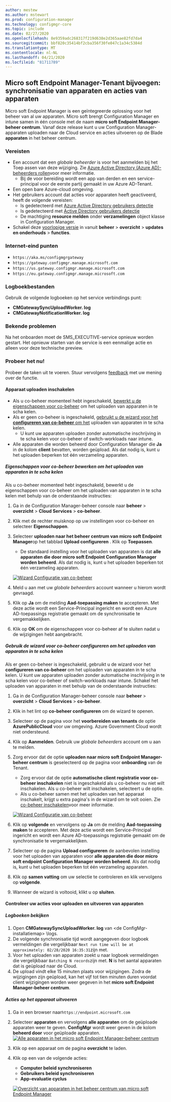 ```yaml
---
author: mestew
ms.author: mstewart
ms.prod: configuration-manager
ms.technology: configmgr-core
ms.topic: include
ms.date: 02/27/2020
ms.openlocfilehash: 8e9359adc268317f219d638e2d365aae82fd7da4
ms.sourcegitcommit: bbf820c35414bf2cba356f30fe047c1a34c5384d
ms.translationtype: MT
ms.contentlocale: nl-NL
ms.lasthandoff: 04/21/2020
ms.locfileid: "81711789"
---
```

## <a name="microsoft-endpoint-manager-tenant-attach-device-sync-and-device-actions"></a><a name="bkmk_attach"></a>Micro soft Endpoint Manager-Tenant bijvoegen: synchronisatie van apparaten en acties van apparaten
<!--3555758 live 3/4/2020-->
Micro soft Endpoint Manager is een geïntegreerde oplossing voor het beheer van al uw apparaten. Micro soft brengt Configuration Manager en intune samen in één console met de naam **micro soft Endpoint Manager-beheer centrum**. Vanaf deze release kunt u uw Configuration Manager-apparaten uploaden naar de Cloud service en acties uitvoeren op de Blade **apparaten** in het beheer centrum.

### <a name="prerequisites"></a>Vereisten

- Een account dat een *globale beheerder* is voor het aanmelden bij het Toep assen van deze wijziging. Zie [Azure Active Directory (Azure AD)-beheerders rollen](https://docs.microsoft.com/azure/role-based-access-control/rbac-and-directory-admin-roles#azure-ad-administrator-roles)voor meer informatie.
   - Bij de voor bereiding wordt een app van derden en een service-principal voor de eerste partij gemaakt in uw Azure AD-Tenant.
- Een open bare Azure-cloud omgeving.
- Het gebruikers account dat acties voor apparaten heeft geactiveerd, heeft de volgende vereisten:
   - Is gedetecteerd met [Azure Active Directory gebruikers detectie](../../../../servers/deploy/configure/about-discovery-methods.md#azureaddisc)
   - Is gedetecteerd met [Active Directory gebruikers detectie](../../../../servers/deploy/configure/about-discovery-methods.md#bkmk_aboutUser)
   - De machtiging **resource melden** onder **verzamelingen** object klasse in Configuration Manager.
- Schakel deze [voorlopige versie](../../../../servers/manage/pre-release-features.md) in vanuit **beheer** > **overzicht** > **updates en onderhouds** > **functies**.

### <a name="internet-endpoints"></a>Internet-eind punten

- `https://aka.ms/configmgrgateway`
- `https://gateway.configmgr.manage.microsoft.com`
- `https://us.gateway.configmgr.manage.microsoft.com`
- `https://eu.gateway.configmgr.manage.microsoft.com`



### <a name="log-files"></a>Logboekbestanden
Gebruik de volgende logboeken op het service verbindings punt:

- **CMGatewaySyncUploadWorker. log**
- **CMGatewayNotificationWorker. log** 

### <a name="known-issues"></a>Bekende problemen

Na het onboarden moet de SMS_EXECUTIVE-service opnieuw worden gestart. Het opnieuw starten van de service is een eenmalige actie en alleen voor deze technische preview.

### <a name="try-it-out"></a>Probeer het nu!

Probeer de taken uit te voeren. Stuur vervolgens [feedback](../../../../understand/find-help.md#product-feedback) met uw mening over de functie.

#### <a name="enable-device-upload"></a>Apparaat uploaden inschakelen

- Als u co-beheer momenteel hebt ingeschakeld, [bewerkt u de eigenschappen voor co-beheer](#bkmk_edit) om het uploaden van apparaten in te scha kelen.
- Als er geen co-beheer is ingeschakeld, [gebruikt u de wizard voor het **configureren van co-beheer** om het](#bkmk_config) uploaden van apparaten in te scha kelen.
   - U kunt uw apparaten uploaden zonder automatische inschrijving in te scha kelen voor co-beheer of switch-workloads naar intune.
- Alle apparaten die worden beheerd door Configuration Manager die **Ja** in de kolom **client** bevatten, worden geüpload. Als dat nodig is, kunt u het uploaden beperken tot één verzameling apparaten.   

##### <a name="edit-co-management-properties-to-enable-device-upload"></a><a name="bkmk_edit"></a>Eigenschappen voor co-beheer bewerken om het uploaden van apparaten in te scha kelen

Als u co-beheer momenteel hebt ingeschakeld, bewerkt u de eigenschappen voor co-beheer om het uploaden van apparaten in te scha kelen met behulp van de onderstaande instructies:

1. Ga in de Configuration Manager-beheer console naar **beheer** > **overzicht** > **Cloud Services** > **co-beheer**.
1. Klik met de rechter muisknop op uw instellingen voor co-beheer en selecteer **Eigenschappen**.
1. Selecteer **uploaden naar het beheer centrum van micro soft Endpoint Manager**op het tabblad **Upload configureren** . Klik op **Toepassen**.
   - De standaard instelling voor het uploaden van apparaten is dat **alle apparaten die door micro soft Endpoint Configuration Manager worden beheerd**. Als dat nodig is, kunt u het uploaden beperken tot één verzameling apparaten.

   [![Wizard Configuratie van co-beheer](../../media/3555758-configure-upload.png)](../../media/3555758-configure-upload.png#lightbox)
1. Meld u aan met uw *globale beheerders* account wanneer u hierom wordt gevraagd.
1. Klik op **Ja** om de melding **Aad-toepassing maken** te accepteren. Met deze actie wordt een Service-Principal ingericht en wordt een Azure AD-toepassings registratie gemaakt om de synchronisatie te vergemakkelijken.
1. Klik op **OK** om de eigenschappen voor co-beheer af te sluiten nadat u de wijzigingen hebt aangebracht.


##### <a name="use-the-configure-co-management-wizard-to-enable-device-upload"></a><a name="bkmk_config"></a>Gebruik de wizard voor co-beheer configureren om het uploaden van apparaten in te scha kelen
Als er geen co-beheer is ingeschakeld, gebruikt u de wizard voor het **configureren van co-beheer** om het uploaden van apparaten in te scha kelen. U kunt uw apparaten uploaden zonder automatische inschrijving in te scha kelen voor co-beheer of switch-workloads naar intune. Schakel het uploaden van apparaten in met behulp van de onderstaande instructies:

1. Ga in de Configuration Manager-beheer console naar **beheer** > **overzicht** > **Cloud Services** > **co-beheer**.
1. Klik in het lint op **co-beheer configureren** om de wizard te openen.
1. Selecteer op de pagina voor het **voorbereiden van tenants** de optie **AzurePublicCloud** voor uw omgeving. Azure Government Cloud wordt niet ondersteund.
1. Klik op **Aanmelden**. Gebruik uw *globale beheerders* account om u aan te melden.
1. Zorg ervoor dat de optie **uploaden naar micro soft Endpoint Manager-beheer centrum** is geselecteerd op de pagina voor **onboarding** van de Tenant.
   - Zorg ervoor dat de optie **automatische client registratie voor co-beheer inschakelen** niet is ingeschakeld als u co-beheer nu niet wilt inschakelen. Als u co-beheer wilt inschakelen, selecteert u de optie.
   - Als u co-beheer samen met het uploaden van het apparaat inschakelt, krijgt u extra pagina's in de wizard om te volt ooien. Zie [co-beheer inschakelen](../../../../../comanage/how-to-enable.md)voor meer informatie.

   [![Wizard Configuratie van co-beheer](../../media/3555758-comanagement-wizard.png)](../../media/3555758-comanagement-wizard.png#lightbox)
1. Klik op **volgende** en vervolgens op **Ja** om de melding **Aad-toepassing maken** te accepteren. Met deze actie wordt een Service-Principal ingericht en wordt een Azure AD-toepassings registratie gemaakt om de synchronisatie te vergemakkelijken.
1. Selecteer op de pagina **Upload configureren** de aanbevolen instelling voor het uploaden van apparaten voor **alle apparaten die door micro soft endpoint Configuration Manager worden beheerd**. Als dat nodig is, kunt u het uploaden beperken tot één verzameling apparaten.
1. Klik op **samen vatting** om uw selectie te controleren en klik vervolgens op **volgende**.
1. Wanneer de wizard is voltooid, klikt u op **sluiten**.  


#### <a name="review-your-upload-and-perform-device-actions"></a><a name="bkmk_review"></a>Controleer uw acties voor uploaden en uitvoeren van apparaten

##### <a name="review-logs"></a>Logboeken bekijken

1. Open **CMGatewaySyncUploadWorker. log** van &lt;de ConfigMgr-installatiemap> \logs.
1. De volgende synchronisatie tijd wordt aangegeven door logboek vermeldingen die vergelijkbaar `Next run time will be at approximately: 02/28/2020 16:35:31`zijn met.
1. Voor het uploaden van apparaten zoekt u naar logboek vermeldingen die vergelijkbaar `Batching N records`zijn met. **N** is het aantal apparaten dat is geüpload naar de Cloud. 
1. De upload vindt elke 15 minuten plaats voor wijzigingen. Zodra de wijzigingen zijn geüpload, kan het vijf tot tien minuten duren voordat client wijzigingen worden weer gegeven in het **micro soft Endpoint Manager-beheer centrum**.

##### <a name="perform-device-actions"></a>Acties op het apparaat uitvoeren

1. Ga in een browser naar`https://endpoint.microsoft.com`
1. Selecteer **apparaten** en vervolgens **alle apparaten** om de geüploade apparaten weer te geven. **ConfigMgr** wordt weer geven in de kolom **beheerd door** voor geüploade apparaten.
   [![Alle apparaten in het micro soft Endpoint Manager-beheer centrum](../../media/3555758-all-devices.png)](../../media/3555758-all-devices.png#lightbox)
1. Klik op een apparaat om de pagina **overzicht** te laden.
1. Klik op een van de volgende acties:
   - **Computer beleid synchroniseren**
   - **Gebruikers beleid synchroniseren**
   - **App-evaluatie cyclus**

   [![Overzicht van apparaten in het beheer centrum van micro soft Endpoint Manager](../../media/3555758-device-overview-actions.png)](../../media/3555758-device-overview-actions.png#lightbox)